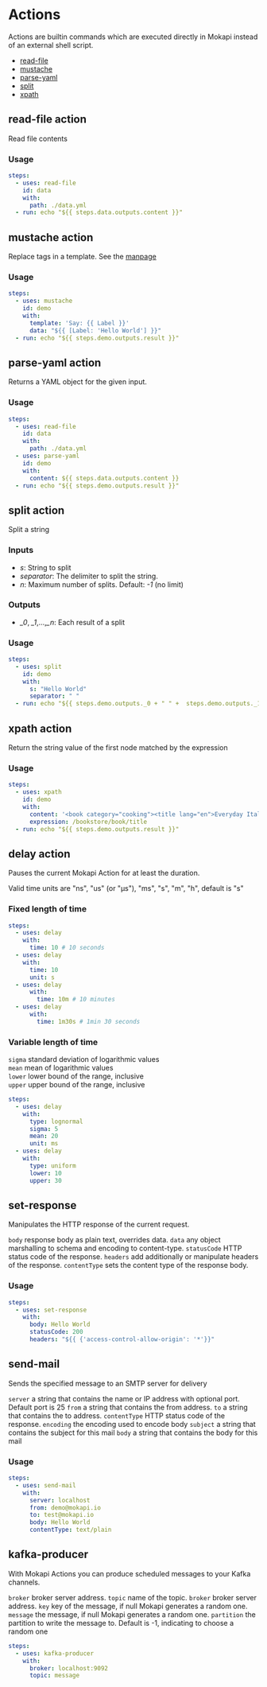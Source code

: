 # Actions
Actions are builtin commands which are executed directly in Mokapi instead of an external shell script.

- [read-file](./#read-file-action)
- [mustache](#mustache-action)
- [parse-yaml](#parse-yaml-action)
- [split](#split-action)
- [xpath](#xpath-action)

## read-file action
Read file contents

### Usage
```yaml
steps:
  - uses: read-file
    id: data
    with:
      path: ./data.yml
  - run: echo "${{ steps.data.outputs.content }}"
```

## mustache action
Replace tags in a template. See the [manpage](http://mustache.github.io/mustache.5.html)

### Usage
```yaml
steps:
  - uses: mustache
    id: demo
    with:
      template: 'Say: {{ Label }}'
      data: "${{ [Label: 'Hello World'] }}"
  - run: echo "${{ steps.demo.outputs.result }}"
```

## parse-yaml action
Returns a YAML object for the given input.

### Usage
```yaml
steps:
  - uses: read-file
    id: data
    with:
      path: ./data.yml
  - uses: parse-yaml
    id: demo
    with:
      content: ${{ steps.data.outputs.content }}
  - run: echo "${{ steps.demo.outputs.result }}"
```

## split action
Split a string

### Inputs
- *s*: String to split
- *separator*: The delimiter to split the string.
- *n*: Maximum number of splits. Default: *-1* (no limit)

### Outputs
- *_0*, *_1*,...,*_n*: Each result of a split

### Usage
```yaml
steps:
  - uses: split
    id: demo
    with:
      s: "Hello World"
      separator: " "
  - run: echo "${{ steps.demo.outputs._0 + " " +  steps.demo.outputs._1 }}"
```

## xpath action
Return the string value of the first node matched by the expression

### Usage
```yaml
steps:
  - uses: xpath
    id: demo
    with:
      content: '<book category="cooking"><title lang="en">Everyday Italian</title><author>Giada De Laurentiis</author><year>2005</year><price>30.00</price></book>'
      expression: /bookstore/book/title
  - run: echo "${{ steps.demo.outputs.result }}"
```

## delay action
Pauses the current Mokapi Action for at least the duration.

Valid time units are "ns", "us" (or "µs"), "ms", "s", "m", "h", default is "s"

### Fixed length of time

```yaml
steps:
  - uses: delay
    with:
      time: 10 # 10 seconds
  - uses: delay
    with:
      time: 10
      unit: s
  - uses: delay
      with:
        time: 10m # 10 minutes
  - uses: delay
      with:
        time: 1m30s # 1min 30 seconds
```

### Variable length of time

`sigma` standard deviation of logarithmic values<br />
`mean` mean of logarithmic values<br />
`lower` lower bound of the range, inclusive<br />
`upper` upper bound of the range, inclusive

```yaml
steps:
  - uses: delay
    with:
      type: lognormal
      sigma: 5
      mean: 20
      unit: ms
  - uses: delay
    with:
      type: uniform
      lower: 10
      upper: 30
```

## set-response
Manipulates the HTTP response of the current request.

`body` response body as plain text, overrides data.
`data` any object marshalling to schema and encoding to content-type.
`statusCode` HTTP status code of the response.
`headers` add additionally or manipulate headers of the response.
`contentType` sets the content type of the response body.

### Usage
```yaml
steps:
  - uses: set-response
    with:
      body: Hello World
      statusCode: 200
      headers: "${{ {'access-control-allow-origin': '*'}}"
```

## send-mail
Sends the specified message to an SMTP server for delivery

`server` a string that contains the name or IP address with optional port. Default port is 25
`from` a string that contains the from address.
`to` a string that contains the to address.
`contentType` HTTP status code of the response.
`encoding` the encoding used to encode body
`subject` a string that contains the subject for this mail
`body` a string that contains the body for this mail

### Usage
```yaml
steps:
  - uses: send-mail
    with:
      server: localhost
      from: demo@mokapi.io
      to: test@mokapi.io
      body: Hello World
      contentType: text/plain
```

## kafka-producer
With Mokapi Actions you can produce scheduled messages to your Kafka channels.

`broker` broker server address.
`topic` name of the topic.
`broker` broker server address.
`key` key of the message, if null Mokapi generates a random one.
`message` the message, if null Mokapi generates a random one.
`partition` the partition to write the message to. Default is -1, indicating to choose a random one

```yaml
steps:
  - uses: kafka-producer
    with:
      broker: localhost:9092
      topic: message
```